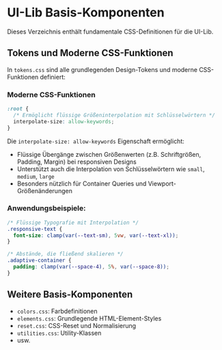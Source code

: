 # UI-Lib Basis-Komponenten

Dieses Verzeichnis enthält fundamentale CSS-Definitionen für die UI-Lib.

## Tokens und Moderne CSS-Funktionen

In `tokens.css` sind alle grundlegenden Design-Tokens und moderne CSS-Funktionen definiert:

### Moderne CSS-Funktionen

```css
:root {
  /* Ermöglicht flüssige Größeninterpolation mit Schlüsselwörtern */
  interpolate-size: allow-keywords;
}
```

Die `interpolate-size: allow-keywords` Eigenschaft ermöglicht:

- Flüssige Übergänge zwischen Größenwerten (z.B. Schriftgrößen, Padding, Margin) bei responsiven Designs
- Unterstützt auch die Interpolation von Schlüsselwörtern wie `small`, `medium`, `large`
- Besonders nützlich für Container Queries und Viewport-Größenänderungen

### Anwendungsbeispiele:

```css
/* Flüssige Typografie mit Interpolation */
.responsive-text {
  font-size: clamp(var(--text-sm), 5vw, var(--text-xl)); 
}

/* Abstände, die fließend skalieren */
.adaptive-container {
  padding: clamp(var(--space-4), 5%, var(--space-8));
}
```

## Weitere Basis-Komponenten

- `colors.css`: Farbdefinitionen
- `elements.css`: Grundlegende HTML-Element-Styles
- `reset.css`: CSS-Reset und Normalisierung
- `utilities.css`: Utility-Klassen
- usw. 